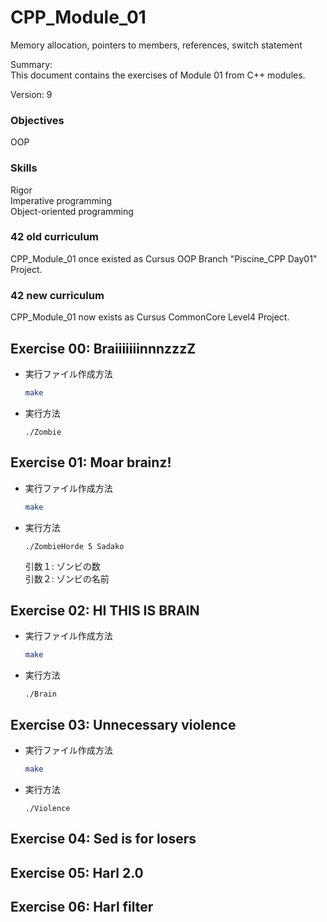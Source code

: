 # CPP_Module_01

Memory allocation, pointers to members, references, switch statement  

Summary:  
This document contains the exercises of Module 01 from C++ modules.  

Version: 9  

### Objectives

OOP  

### Skills

Rigor  
Imperative programming  
Object-oriented programming  

### 42 old curriculum

CPP_Module_01 once existed as Cursus OOP Branch "Piscine_CPP Day01" Project.  

### 42 new curriculum

CPP_Module_01 now exists as Cursus CommonCore Level4 Project.  


## Exercise 00: BraiiiiiiinnnzzzZ

- 実行ファイル作成方法
	```sh
	make
	```
- 実行方法
	```
	./Zombie
	```


## Exercise 01: Moar brainz!

- 実行ファイル作成方法
	```sh
	make
	```
- 実行方法
	```
	./ZombieHorde 5 Sadako
	```
	引数１: ゾンビの数  
	引数２: ゾンビの名前  


## Exercise 02: HI THIS IS BRAIN

- 実行ファイル作成方法
	```sh
	make
	```
- 実行方法
	```
	./Brain
	```


## Exercise 03: Unnecessary violence

- 実行ファイル作成方法
	```sh
	make
	```
- 実行方法
	```
	./Violence
	```


## Exercise 04: Sed is for losers


## Exercise 05: Harl 2.0


## Exercise 06: Harl filter







